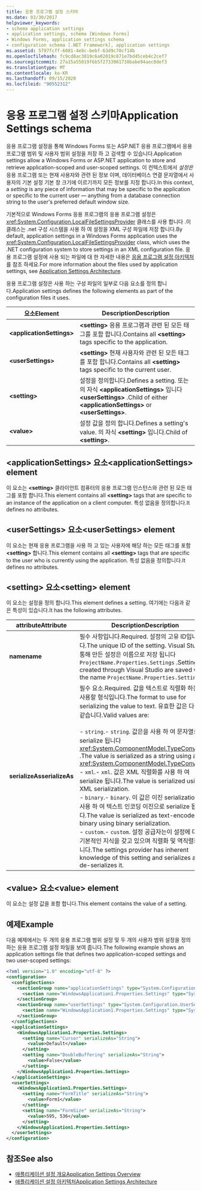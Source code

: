 ```yaml
---
title: 응용 프로그램 설정 스키마
ms.date: 03/30/2017
helpviewer_keywords:
- schema application settings
- application settings, schema [Windows Forms]
- Windows Forms, application settings schema
- configuration schema [.NET Framework], application settings
ms.assetid: 5797fcff-6081-4e8c-bebf-63d9c70cf14b
ms.openlocfilehash: fc9cd8ac3819c6a02019c871e7bd45ceb4c2cef7
ms.sourcegitcommit: 27a15a55019f6b5f2733961738babe94aec0def3
ms.translationtype: MT
ms.contentlocale: ko-KR
ms.lasthandoff: 09/15/2020
ms.locfileid: "90552312"
---
```

# <a name="application-settings-schema"></a><span data-ttu-id="ea37c-102">응용 프로그램 설정 스키마</span><span class="sxs-lookup"><span data-stu-id="ea37c-102">Application Settings schema</span></span>

<span data-ttu-id="ea37c-103">응용 프로그램 설정을 통해 Windows Forms 또는 ASP.NET 응용 프로그램에서 응용 프로그램 범위 및 사용자 범위 설정을 저장 하 고 검색할 수 있습니다.</span><span class="sxs-lookup"><span data-stu-id="ea37c-103">Application settings allow a Windows Forms or ASP.NET application to store and retrieve application-scoped and user-scoped settings.</span></span> <span data-ttu-id="ea37c-104">이 컨텍스트에서 *설정은* 응용 프로그램 또는 현재 사용자와 관련 된 정보 이며, 데이터베이스 연결 문자열에서 사용자의 기본 설정 기본 창 크기에 이르기까지 모든 정보를 지정 합니다.</span><span class="sxs-lookup"><span data-stu-id="ea37c-104">In this context, a *setting* is any piece of information that may be specific to the application or specific to the current user — anything from a database connection string to the user's preferred default window size.</span></span>

<span data-ttu-id="ea37c-105">기본적으로 Windows Forms 응용 프로그램의 응용 프로그램 설정은 <xref:System.Configuration.LocalFileSettingsProvider> 클래스를 사용 합니다 .이 클래스는 .net 구성 시스템을 사용 하 여 설정을 XML 구성 파일에 저장 합니다.</span><span class="sxs-lookup"><span data-stu-id="ea37c-105">By default, application settings in a Windows Forms application uses the <xref:System.Configuration.LocalFileSettingsProvider> class, which uses the .NET configuration system to store settings in an XML configuration file.</span></span> <span data-ttu-id="ea37c-106">응용 프로그램 설정에 사용 되는 파일에 대 한 자세한 내용은 [응용 프로그램 설정 아키텍처](/dotnet/desktop/winforms/advanced/application-settings-architecture)를 참조 하세요.</span><span class="sxs-lookup"><span data-stu-id="ea37c-106">For more information about the files used by application settings, see [Application Settings Architecture](/dotnet/desktop/winforms/advanced/application-settings-architecture).</span></span>

<span data-ttu-id="ea37c-107">응용 프로그램 설정은 사용 하는 구성 파일의 일부로 다음 요소를 정의 합니다.</span><span class="sxs-lookup"><span data-stu-id="ea37c-107">Application settings defines the following elements as part of the configuration files it uses.</span></span>

| <span data-ttu-id="ea37c-108">요소</span><span class="sxs-lookup"><span data-stu-id="ea37c-108">Element</span></span>                    | <span data-ttu-id="ea37c-109">Description</span><span class="sxs-lookup"><span data-stu-id="ea37c-109">Description</span></span>                                                                           |
| -------------------------- | ------------------------------------------------------------------------------------- |
| **\<applicationSettings>** | <span data-ttu-id="ea37c-110">**\<setting>** 응용 프로그램과 관련 된 모든 태그를 포함 합니다.</span><span class="sxs-lookup"><span data-stu-id="ea37c-110">Contains all **\<setting>** tags specific to the application.</span></span>                         |
| **\<userSettings>**        | <span data-ttu-id="ea37c-111">**\<setting>** 현재 사용자와 관련 된 모든 태그를 포함 합니다.</span><span class="sxs-lookup"><span data-stu-id="ea37c-111">Contains all **\<setting>** tags specific to the current user.</span></span>                        |
| **\<setting>**             | <span data-ttu-id="ea37c-112">설정을 정의합니다.</span><span class="sxs-lookup"><span data-stu-id="ea37c-112">Defines a setting.</span></span> <span data-ttu-id="ea37c-113">또는의 자식 **\<applicationSettings>** 입니다 **\<userSettings>** .</span><span class="sxs-lookup"><span data-stu-id="ea37c-113">Child of either **\<applicationSettings>** or **\<userSettings>**.</span></span> |
| **\<value>**               | <span data-ttu-id="ea37c-114">설정 값을 정의 합니다.</span><span class="sxs-lookup"><span data-stu-id="ea37c-114">Defines a setting's value.</span></span> <span data-ttu-id="ea37c-115">의 자식 **\<setting>** 입니다.</span><span class="sxs-lookup"><span data-stu-id="ea37c-115">Child of **\<setting>**.</span></span>                                   |

## <a name="applicationsettings-element"></a><span data-ttu-id="ea37c-116">\<applicationSettings> 요소</span><span class="sxs-lookup"><span data-stu-id="ea37c-116">\<applicationSettings> element</span></span>

<span data-ttu-id="ea37c-117">이 요소는 **\<setting>** 클라이언트 컴퓨터의 응용 프로그램 인스턴스와 관련 된 모든 태그를 포함 합니다.</span><span class="sxs-lookup"><span data-stu-id="ea37c-117">This element contains all **\<setting>** tags that are specific to an instance of the application on a client computer.</span></span> <span data-ttu-id="ea37c-118">특성 없음을 정의합니다.</span><span class="sxs-lookup"><span data-stu-id="ea37c-118">It defines no attributes.</span></span>

## <a name="usersettings-element"></a><span data-ttu-id="ea37c-119">\<userSettings> 요소</span><span class="sxs-lookup"><span data-stu-id="ea37c-119">\<userSettings> element</span></span>

<span data-ttu-id="ea37c-120">이 요소는 현재 응용 프로그램을 사용 하 고 있는 사용자에 해당 하는 모든 태그를 포함 **\<setting>** 합니다.</span><span class="sxs-lookup"><span data-stu-id="ea37c-120">This element contains all **\<setting>** tags that are specific to the user who is currently using the application.</span></span> <span data-ttu-id="ea37c-121">특성 없음을 정의합니다.</span><span class="sxs-lookup"><span data-stu-id="ea37c-121">It defines no attributes.</span></span>

## <a name="setting-element"></a><span data-ttu-id="ea37c-122">\<setting> 요소</span><span class="sxs-lookup"><span data-stu-id="ea37c-122">\<setting> element</span></span>

<span data-ttu-id="ea37c-123">이 요소는 설정을 정의 합니다.</span><span class="sxs-lookup"><span data-stu-id="ea37c-123">This element defines a setting.</span></span> <span data-ttu-id="ea37c-124">여기에는 다음과 같은 특성이 있습니다.</span><span class="sxs-lookup"><span data-stu-id="ea37c-124">It has the following attributes.</span></span>

| <span data-ttu-id="ea37c-125">attribute</span><span class="sxs-lookup"><span data-stu-id="ea37c-125">Attribute</span></span>        | <span data-ttu-id="ea37c-126">Description</span><span class="sxs-lookup"><span data-stu-id="ea37c-126">Description</span></span> |
| ---------------- | ----------- |
| <span data-ttu-id="ea37c-127">**name**</span><span class="sxs-lookup"><span data-stu-id="ea37c-127">**name**</span></span>         | <span data-ttu-id="ea37c-128">필수 사항입니다.</span><span class="sxs-lookup"><span data-stu-id="ea37c-128">Required.</span></span> <span data-ttu-id="ea37c-129">설정의 고유 ID입니다.</span><span class="sxs-lookup"><span data-stu-id="ea37c-129">The unique ID of the setting.</span></span> <span data-ttu-id="ea37c-130">Visual Studio를 통해 만든 설정은 이름으로 저장 됩니다 `ProjectName.Properties.Settings` .</span><span class="sxs-lookup"><span data-stu-id="ea37c-130">Settings created through Visual Studio are saved with the name `ProjectName.Properties.Settings`.</span></span> |
| <span data-ttu-id="ea37c-131">**serializeAs**</span><span class="sxs-lookup"><span data-stu-id="ea37c-131">**serializeAs**</span></span> | <span data-ttu-id="ea37c-132">필수 요소.</span><span class="sxs-lookup"><span data-stu-id="ea37c-132">Required.</span></span> <span data-ttu-id="ea37c-133">값을 텍스트로 직렬화 하는 데 사용할 형식입니다.</span><span class="sxs-lookup"><span data-stu-id="ea37c-133">The format to use for serializing the value to text.</span></span> <span data-ttu-id="ea37c-134">유효한 값은 다음과 같습니다.</span><span class="sxs-lookup"><span data-stu-id="ea37c-134">Valid values are:</span></span><br><br><span data-ttu-id="ea37c-135">- `string`.</span><span class="sxs-lookup"><span data-stu-id="ea37c-135">- `string`.</span></span> <span data-ttu-id="ea37c-136">값은을 사용 하 여 문자열로 serialize 됩니다 <xref:System.ComponentModel.TypeConverter> .</span><span class="sxs-lookup"><span data-stu-id="ea37c-136">The value is serialized as a string using a <xref:System.ComponentModel.TypeConverter>.</span></span><br><span data-ttu-id="ea37c-137">- `xml`.</span><span class="sxs-lookup"><span data-stu-id="ea37c-137">- `xml`.</span></span> <span data-ttu-id="ea37c-138">값은 XML 직렬화를 사용 하 여 serialize 됩니다.</span><span class="sxs-lookup"><span data-stu-id="ea37c-138">The value is serialized using XML serialization.</span></span><br><span data-ttu-id="ea37c-139">- `binary`.</span><span class="sxs-lookup"><span data-stu-id="ea37c-139">- `binary`.</span></span> <span data-ttu-id="ea37c-140">이 값은 이진 serialization을 사용 하 여 텍스트 인코딩 이진으로 serialize 됩니다.</span><span class="sxs-lookup"><span data-stu-id="ea37c-140">The value is serialized as text-encoded binary using binary serialization.</span></span><br /><span data-ttu-id="ea37c-141">- `custom`.</span><span class="sxs-lookup"><span data-stu-id="ea37c-141">- `custom`.</span></span> <span data-ttu-id="ea37c-142">설정 공급자는이 설정에 대 한 기본적인 지식을 갖고 있으며 직렬화 및 역직렬화 합니다.</span><span class="sxs-lookup"><span data-stu-id="ea37c-142">The settings provider has inherent knowledge of this setting and serializes and de-serializes it.</span></span> |

## <a name="value-element"></a><span data-ttu-id="ea37c-143">\<value> 요소</span><span class="sxs-lookup"><span data-stu-id="ea37c-143">\<value> element</span></span>

<span data-ttu-id="ea37c-144">이 요소는 설정 값을 포함 합니다.</span><span class="sxs-lookup"><span data-stu-id="ea37c-144">This element contains the value of a setting.</span></span>

## <a name="example"></a><span data-ttu-id="ea37c-145">예제</span><span class="sxs-lookup"><span data-stu-id="ea37c-145">Example</span></span>

<span data-ttu-id="ea37c-146">다음 예제에서는 두 개의 응용 프로그램 범위 설정 및 두 개의 사용자 범위 설정을 정의 하는 응용 프로그램 설정 파일을 보여 줍니다.</span><span class="sxs-lookup"><span data-stu-id="ea37c-146">The following example shows an application settings file that defines two application-scoped settings and two user-scoped settings:</span></span>

```xml
<?xml version="1.0" encoding="utf-8" ?>
<configuration>
  <configSections>
    <sectionGroup name="applicationSettings" type="System.Configuration.ApplicationSettingsGroup, System, Version=2.0.0.0, Culture=neutral, PublicKeyToken=b77a5c561934e089">
      <section name="WindowsApplication1.Properties.Settings" type="System.Configuration.ClientSettingsSection, System, Version=2.0.0.0, Culture=neutral, PublicKeyToken=b77a5c561934e089" />
    </sectionGroup>
    <sectionGroup name="userSettings" type="System.Configuration.UserSettingsGroup, System, Version=2.0.0.0, Culture=neutral, PublicKeyToken=b77a5c561934e089">
      <section name="WindowsApplication1.Properties.Settings" type="System.Configuration.ClientSettingsSection, System, Version=2.0.0.0, Culture=neutral, PublicKeyToken=b77a5c561934e089" allowExeDefinition="MachineToLocalUser" />
    </sectionGroup>
  </configSections>
  <applicationSettings>
    <WindowsApplication1.Properties.Settings>
      <setting name="Cursor" serializeAs="String">
        <value>Default</value>
      </setting>
      <setting name="DoubleBuffering" serializeAs="String">
        <value>False</value>
      </setting>
    </WindowsApplication1.Properties.Settings>
  </applicationSettings>
  <userSettings>
    <WindowsApplication1.Properties.Settings>
      <setting name="FormTitle" serializeAs="String">
        <value>Form1</value>
      </setting>
      <setting name="FormSize" serializeAs="String">
        <value>595, 536</value>
      </setting>
    </WindowsApplication1.Properties.Settings>
  </userSettings>
</configuration>
```

## <a name="see-also"></a><span data-ttu-id="ea37c-147">참조</span><span class="sxs-lookup"><span data-stu-id="ea37c-147">See also</span></span>

- [<span data-ttu-id="ea37c-148">애플리케이션 설정 개요</span><span class="sxs-lookup"><span data-stu-id="ea37c-148">Application Settings Overview</span></span>](/dotnet/desktop/winforms/advanced/application-settings-overview)
- [<span data-ttu-id="ea37c-149">애플리케이션 설정 아키텍처</span><span class="sxs-lookup"><span data-stu-id="ea37c-149">Application Settings Architecture</span></span>](/dotnet/desktop/winforms/advanced/application-settings-architecture)
